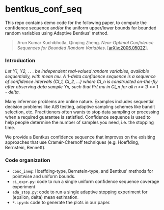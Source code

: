 # bentkus_conf_seq

This repo contains demo code for the following paper, to compute the confidence sequence and/or the uniform upper/lower bounds for bounded random variables using Adaptive Bentkus' method.

> Arun Kumar Kuchibhotla, Qinqing Zheng. *Near-Optimal Confidence Sequences for Bounded Random Variables*.  [[arXiv:2006.05022](https://arxiv.org/abs/2006.05022)].


### Introduction

*Let Y1, Y2, . . . be independent real-valued random variables, available sequentially, with mean mu.
A 1-delta confidence sequence is a sequence of confidence intervals {CI_1, CI_2, ...} where CI_n is 
constructed on-the-fly after observing data sample Yn, such that
Pr( mu in CI_n for all n >= 1) >= 1 - delta.*

Many inference problems are online nature. Examples includes sequential decision problems like A/B testing, adaptive
sampling schemes like bandit selection, etc. Practitioners often wants to stop data sampling or processing when a
required guarantee is satisfied. Confidence sequence is used to help people determine the number of samples you need, i.e.
the stopping time.

We provide a Bentkus confidence sequence that improves on the exisiting approaches that use Cramér-Chernoff techniques 
(e.g. Hoeffding, Bernstein, Bennett).


### Code organization
- `conc_ineq`: Hoeffding-type, Bernstein-type, and Bentkus' methods for pointwise and uniform bounds. 
- `ci_expr.py`: code to run a single uniform confidence sequence coverage experiment
- `ada_stop.py`: code to run a single adaptive stopping experiment for (epsilon, delta) mean estimation.
- `*.ipynb`: code to generate the plots in our paper.

